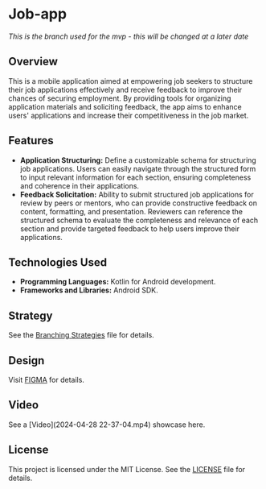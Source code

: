 # Job-app

*This is the branch used for the mvp - this will be changed at a later date*

## Overview
This is a mobile application aimed at empowering job seekers to structure their job applications effectively and receive feedback to improve their chances of securing employment. By providing tools for organizing application materials and soliciting feedback, the app aims to enhance users' applications and increase their competitiveness in the job market.

## Features
- **Application Structuring:** Define a customizable schema for structuring job applications. Users can easily navigate through the structured form to input relevant information for each section, ensuring completeness and coherence in their applications.
- **Feedback Solicitation:** Ability to submit structured job applications for review by peers or mentors, who can provide constructive feedback on content, formatting, and presentation. Reviewers can reference the structured schema to evaluate the completeness and relevance of each section and provide targeted feedback to help users improve their applications.

## Technologies Used
- **Programming Languages:** Kotlin for Android development.
- **Frameworks and Libraries:** Android SDK.

## Strategy
See the [Branching Strategies](branching_strategies.md) file for details.

## Design
Visit [FIGMA](figma_link.md) for details.

## Video
See a [Video](2024-04-28 22-37-04.mp4) showcase here.

## License
This project is licensed under the MIT License. See the [LICENSE](LICENSE) file for details.

